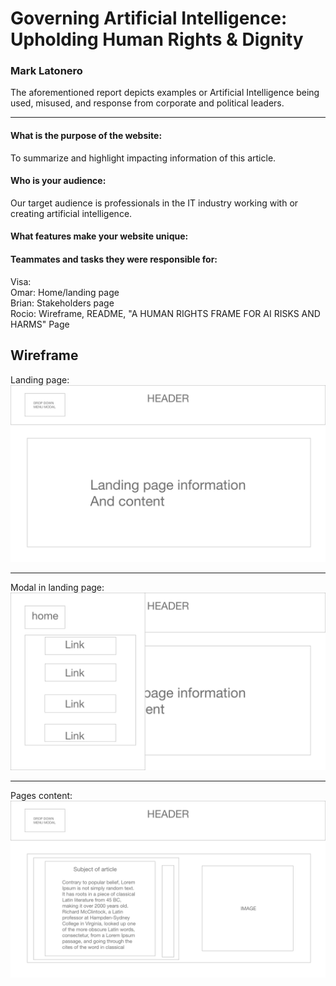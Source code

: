 # Governing Artificial Intelligence: Upholding Human Rights & Dignity  
### Mark Latonero
The aforementioned report depicts examples or Artificial Intelligence being used, misused, and response from corporate and political leaders.
___

#### What is the purpose of the website:

To summarize and highlight impacting information of this article. 

#### Who is your audience:

Our target audience is professionals in the IT industry working with or creating artificial intelligence. 

#### What features make your website unique: 

#### Teammates and tasks they were responsible for: 

Visa: 
<br />
Omar: Home/landing page
<br />
Brian: Stakeholders page
<br />
Rocio: Wireframe, README, "A HUMAN RIGHTS FRAME FOR AI RISKS AND HARMS" Page 


## Wireframe
Landing page:
![Wireframe](./Wireframe/Web1.png)
__________
Modal in landing page:
![Wireframe](./Wireframe/Web2.png)
__________
Pages content:
![Wireframe](./Wireframe/Web3.png)
